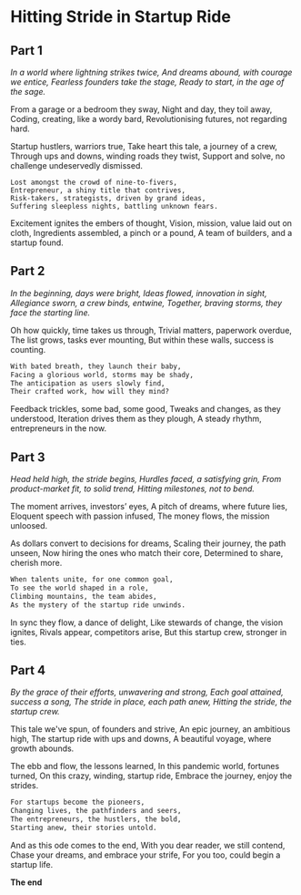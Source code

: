 # Hitting Stride in Startup Ride

## Part 1
_In a world where lightning strikes twice,
And dreams abound, with courage we entice,
Fearless founders take the stage,
Ready to start, in the age of the sage._

From a garage or a bedroom they sway,
Night and day, they toil away,
Coding, creating, like a wordy bard,
Revolutionising futures, not regarding hard.

Startup hustlers, warriors true,
Take heart this tale, a journey of a crew,
Through ups and downs, winding roads they twist,
Support and solve, no challenge undeservedly dismissed.

```
Lost amongst the crowd of nine-to-fivers,
Entrepreneur, a shiny title that contrives,
Risk-takers, strategists, driven by grand ideas,
Suffering sleepless nights, battling unknown fears.
```

Excitement ignites the embers of thought,
Vision, mission, value laid out on cloth,
Ingredients assembled, a pinch or a pound,
A team of builders, and a startup found.

## Part 2
_In the beginning, days were bright,
Ideas flowed, innovation in sight,
Allegiance sworn, a crew binds, entwine,
Together, braving storms, they face the starting line._

Oh how quickly, time takes us through,
Trivial matters, paperwork overdue,
The list grows, tasks ever mounting,
But within these walls, success is counting.

```markdown
With bated breath, they launch their baby,
Facing a glorious world, storms may be shady,
The anticipation as users slowly find,
Their crafted work, how will they mind?
```

Feedback trickles, some bad, some good,
Tweaks and changes, as they understood,
Iteration drives them as they plough,
A steady rhythm, entrepreneurs in the now.

## Part 3
_Head held high, the stride begins,
Hurdles faced, a satisfying grin,
From product-market fit, to solid trend,
Hitting milestones, not to bend._

The moment arrives, investors’ eyes,
A pitch of dreams, where future lies,
Eloquent speech with passion infused,
The money flows, the mission unloosed.

As dollars convert to decisions for dreams,
Scaling their journey, the path unseen,
Now hiring the ones who match their core,
Determined to share, cherish more.

```markdown
When talents unite, for one common goal,
To see the world shaped in a role,
Climbing mountains, the team abides,
As the mystery of the startup ride unwinds.
```

In sync they flow, a dance of delight,
Like stewards of change, the vision ignites,
Rivals appear, competitors arise,
But this startup crew, stronger in ties.

## Part 4
_By the grace of their efforts, unwavering and strong,
Each goal attained, success a song,
The stride in place, each path anew,
Hitting the stride, the startup crew._

This tale we've spun, of founders and strive,
An epic journey, an ambitious high,
The startup ride with ups and downs,
A beautiful voyage, where growth abounds.

The ebb and flow, the lessons learned,
In this pandemic world, fortunes turned,
On this crazy, winding, startup ride,
Embrace the journey, enjoy the strides.

```markdown
For startups become the pioneers,
Changing lives, the pathfinders and seers,
The entrepreneurs, the hustlers, the bold,
Starting anew, their stories untold.
```

And as this ode comes to the end,
With you dear reader, we still contend,
Chase your dreams, and embrace your strife,
For you too, could begin a startup life.

**The end**